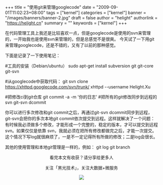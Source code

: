 +++
title = "使用git来管理googlecode"
date = "2009-09-01T11:02:23+08:00"
tags = ["kernel"]
categories = ["kernel"]
banner = "/images/banners/banner-2.jpg"
draft = false
author = "helight"
authorlink = "https://helight.cn"
summary = ""
keywords = ["kernel"]
+++

在代码管理工具上我还是比较喜欢一点，但是googlecode是使用的svn来管理的，一开始我也是使用svn来管理的，但是总感觉不是很爽。
今天试了一下用git来管理googlecode，还是不错的，又有了以前的那种感觉。
<!--more-->
下面是记录了一下使用笔记：

#工具的安装（Debian/ubuntu）
  sudo apt-get install subversion git git-core git-svn  
 
#从googlecode中获取代码：
  git svn clone https://xhttpd.googlecode.com/svn/trunk/ xhttpd --username Helight.Xu

#把修改ci到git仓库
  git commit -a -m '你的日志'
#把所有的git修改同步到远程的svn
  git-svn dcommit

你可以进行多次修改和git commit之后，再通过git-svn dcommit同步到远程，git-svn会把你的多次本地git commit依次提交到远程。这样就解决了一个问题：有时候我必须做多个修改，才能形成一个完整的，稳定的版本，才可以提交到远程svn。如果仅仅是依靠 svn，我就必须在把所有修改都做完之后，才能一次提交。这个情况下写log就很麻烦了，一是不一定记得所有所做的修改；二是log会很长。 

其他的使用管理和本地git管理是一样的，例如：
git log
git branch

<center>
看完本文有收获？请分享给更多人<br>

关注「黑光技术」，关注大数据+微服务<br>

![](/images/qrcode_helight_tech.jpg)
</center>
